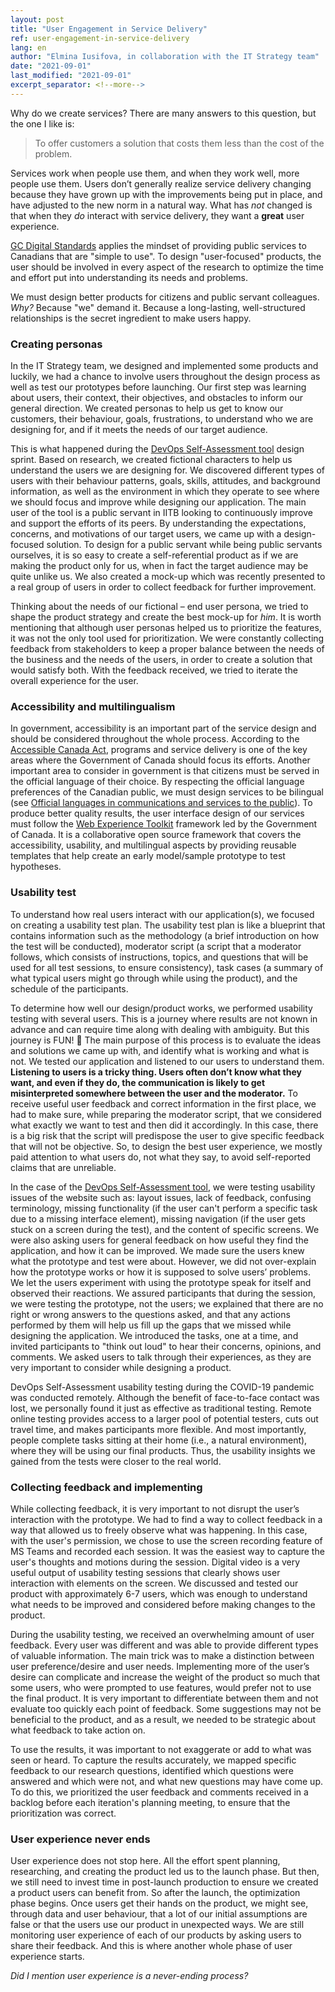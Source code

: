 ```yaml
---
layout: post
title: "User Engagement in Service Delivery"
ref: user-engagement-in-service-delivery
lang: en
author: "Elmina Iusifova, in collaboration with the IT Strategy team"
date: "2021-09-01"
last_modified: "2021-09-01"
excerpt_separator: <!--more-->
---
```

<!-- markdownlint-disable MD033 -->
<!-- the below cSpell statement says to ignore any text between HTML tags. e.g., it will ignore "th rowspan='2'" in this string: <th rowspan='2'> -->
<!-- cSpell:ignoreRegExp /\<[^\>]+\>/ -->
<!-- The img + em {} stylecheet selector is a hack to add caption to an image in markdown without using plugin: https://stackoverflow.com/questions/19331362/using-an-image-caption-in-markdown-jekyll -->

<style>
table, th, td {
  border: 1px solid black;
}

th {
  background-color: #ccccff;
}

img + em { display: inline-block; }
</style>

Why do we create services?
There are many answers to this question, but the one I like is:

> To offer customers a solution that costs them less than the cost of the problem.

Services work when people use them, and when they work well, more people use them.
Users don’t generally realize service delivery changing because they have grown up with the improvements being put in place, and have adjusted to the new norm in a natural way.
What has *not* changed is that when they *do* interact with service delivery, they want a **great** user experience.

[GC Digital Standards](https://www.canada.ca/en/government/system/digital-government/government-canada-digital-standards.html) applies the mindset of providing public services to Canadians that are "simple to use".
To design "user-focused" products, the user should be involved in every aspect of the research to optimize the time and effort put into understanding its needs and problems.

We must design better products for citizens and public servant colleagues.
*Why?* Because "we" demand it.
Because a long-lasting, well-structured relationships is the secret ingredient to make users happy.

### **Creating personas**

In the IT Strategy team, we designed and implemented some products and luckily, we had a chance to involve users throughout the design process as well as test our prototypes before launching.
Our first step was learning about users, their context, their objectives, and obstacles to inform our general direction.
We created personas to help us get to know our customers, their behaviour, goals, frustrations, to understand who we are designing for, and if it meets the needs of our target audience.

This is what happened during the [DevOps Self-Assessment tool](https://sara-sabr.github.io/ITStrategy/devops-self-assessment.html) design sprint.
Based on research, we created fictional characters to help us understand the users we are designing for.
We discovered different types of users with their behaviour patterns, goals, skills, attitudes, and background information, as well as the environment in which they operate to see where we should focus and improve while designing our application.
The main user of the tool is a public servant in IITB looking to continuously improve and support the efforts of its peers.
By understanding the expectations, concerns, and motivations of our target users, we came up with a design-focused solution.
To design for a public servant while being public servants ourselves, it is so easy to create a self-referential product as if we are making the product only for us, when in fact the target audience may be quite unlike us.
We also created a mock-up which was recently presented to a real group of users in order to collect feedback for further improvement.

Thinking about the needs of our fictional – end user persona, we tried to shape the product strategy and create the best mock-up for *him*.
It is worth mentioning that although user personas helped us to prioritize the features, it was not the only tool used for prioritization.
We were constantly collecting feedback from stakeholders to keep a proper balance between the needs of the business and the needs of the users, in order to create a solution that would satisfy both.
With the feedback received, we tried to iterate the overall experience for the user.

### **Accessibility and multilingualism**

In government, accessibility is an important part of the service design and should be considered throughout the whole process.
According to the [Accessible Canada Act](https://www.canada.ca/en/employment-social-development/programs/accessible-canada.html), programs and service delivery is one of the key areas where the Government of Canada should focus its efforts.
Another important area to consider in government is that citizens must be served in the official language of their choice.
By respecting the official language preferences of the Canadian public, we must design services to be bilingual (see [Official languages in communications and services to the public](https://www.canada.ca/en/treasury-board-secretariat/services/values-ethics/official-languages/public-services.html)).
To produce better quality results, the user interface design of our services must follow the [Web Experience Toolkit](https://wet-boew.github.io/wet-boew/index-en.html) framework led by the Government of Canada.
It is a collaborative open source framework that covers the accessibility, usability, and multilingual aspects by providing reusable templates that help create an early model/sample prototype to test hypotheses.

### **Usability test**

To understand how real users interact with our application(s), we focused on creating a usability test plan.
The usability test plan is like a blueprint that contains information such as the methodology (a brief introduction on how the test will be conducted), moderator script (a script that a moderator follows, which consists of instructions, topics, and questions that will be used for all test sessions, to ensure consistency), task cases (a summary of what typical users might go through while using the product), and the schedule of the participants.

To determine how well our design/product works, we performed usability testing with several users.
This is a journey where results are not known in advance and can require time along with dealing with ambiguity.
But this journey is FUN! 🙂
The main purpose of this process is to evaluate the ideas and solutions we came up with, and identify what is working and what is not.
We tested our application and listened to our users to understand them.
**Listening to users is a tricky thing.
Users often don’t know what they want, and even if they do, the communication is likely to get misinterpreted somewhere between the user and the moderator.**
To receive useful user feedback and correct information in the first place, we had to make sure, while preparing the moderator script, that we considered what exactly we want to test and then did it accordingly.
In this case, there is a big risk that the script will predispose the user to give specific feedback that will not be objective.
So, to design the best user experience, we mostly paid attention to what users do, not what they say, to avoid self-reported claims that are unreliable.

In the case of the [DevOps Self-Assessment tool](https://sara-sabr.github.io/auto-evaluation-devops-self-assessment/#/), we were testing usability issues of the website such as: layout issues, lack of feedback, confusing terminology, missing functionality (if the user can't perform a specific task due to a missing interface element), missing navigation (if the user gets stuck on a screen during the test), and the content of specific screens.
We were also asking users for general feedback on how useful they find the application, and how it can be improved.
We made sure the users knew what the prototype and test were about.
However, we did not over-explain how the prototype works or how it is supposed to solve users’ problems.
We let the users experiment with using the prototype speak for itself and observed their reactions.
We assured participants that during the session, we were testing the prototype, not the users; we explained that there are no right or wrong answers to the questions asked, and that any actions performed by them will help us fill up the gaps that we missed while designing the application.
We introduced the tasks, one at a time, and invited participants to "think out loud" to hear their concerns, opinions, and comments.
We asked users to talk through their experiences, as they are very important to consider while designing a product.

DevOps Self-Assessment usability testing during the COVID-19 pandemic was conducted remotely.
Although the benefit of face-to-face contact was lost, we personally found it just as effective as traditional testing.
Remote online testing provides access to a larger pool of potential testers, cuts out travel time, and makes participants more flexible.
And most importantly, people complete tasks sitting at their home (i.e., a natural environment), where they will be using our final products.
Thus, the usability insights we gained from the tests were closer to the real world.

### **Collecting feedback and implementing**

While collecting feedback, it is very important to not disrupt the user’s interaction with the prototype.
We had to find a way to collect feedback in a way that allowed us to freely observe what was happening.
In this case, with the user's permission, we chose to use the screen recording feature of MS Teams and recorded each session.
It was the easiest way to capture the user's thoughts and motions during the session.
Digital video is a very useful output of usability testing sessions that clearly shows user interaction with elements on the screen.
We discussed and tested our product with approximately 6-7 users, which was enough to understand what needs to be improved and considered before making changes to the product.

During the usability testing, we received an overwhelming amount of user feedback.
Every user was different and was able to provide different types of valuable information.
The main trick was to make a distinction between user preference/desire and user needs.
Implementing more of the user’s desire can complicate and increase the weight of the product so much that some users, who were prompted to use features, would prefer not to use the final product.
It is very important to differentiate between them and not evaluate too quickly each point of feedback.
Some suggestions may not be beneficial to the product, and as a result, we needed to be strategic about what feedback to take action on.

To use the results, it was important to not exaggerate or add to what was seen or heard.
To capture the results accurately, we mapped specific feedback to our research questions, identified which questions were answered and which were not, and what new questions may have come up.
To do this, we prioritized the user feedback and comments received in a backlog before each iteration's planning meeting, to ensure that the prioritization was correct.

### **User experience never ends**

User experience does not stop here.
All the effort spent planning, researching, and creating the product led us to the launch phase.
But then, we still need to invest time in post-launch production to ensure we created a product users can benefit from.
So after the launch, the optimization phase begins.
Once users get their hands on the product, we might see, through data and user behaviour, that a lot of our initial assumptions are false or that the users use our product in unexpected ways.
We are still monitoring user experience of each of our products by asking users to share their feedback.
And this is where another whole phase of user experience starts.

*Did I mention user experience is a never-ending process?*